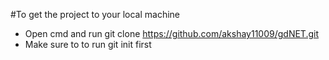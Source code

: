 #To get the project to your local machine  
* Open cmd and run git clone https://github.com/akshay11009/gdNET.git
* Make sure to to run git init first

